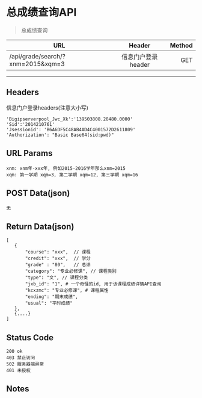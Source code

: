 # 总成绩查询API

> 总成绩查询

| URL |  Header | Method |
| ------------- |:-------------:| -----:|
| /api/grade/search/?xnm=2015&xqm=3 | 信息门户登录header | GET |

<hr/>

## Headers
信息门户登录headers(注意大小写)

    'Bigipserverpool_Jwc_Xk':'139503808.20480.0000'
    'Sid':'2014210761'
    'Jsessionid': 'B6A6DF5C48AB4AD4C4001572D2611809'
    'Authorization': "Basic Base64(sid:pwd)"
    
## URL Params

    xnm: xnm年-xxx年, 例如2015-2016学年那么xnm=2015
    xqm: 第一学期 xqm=3, 第二学期 xqm=12, 第三学期 xqm=16

## POST Data(json)

    无

## Return Data(json)

    [
       {
           "course": "xxx",  // 课程
           "credit": "xxx",  // 学分
           "grade" : "80",   // 总评
           "category": "专业必修课", // 课程类别
           "type": "文", // 课程分类
           "jxb_id": "1", # 一个奇怪的id, 用于该课程成绩详情API查询
           "kcxzmc": "专业必修课", # 课程属性
           "ending": "期末成绩",
           "usual": "平时成绩"
       },
       {....}
    ]

## Status Code

    200 ok
    403 禁止访问
    502 服务器端异常
    401 未授权

## Notes

